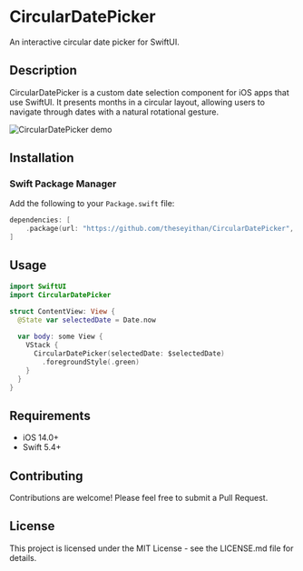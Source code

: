 # CircularDatePicker

An interactive circular date picker for SwiftUI.

## Description

CircularDatePicker is a custom date selection component for iOS apps that use SwiftUI. It presents months in a circular layout, allowing users to navigate through dates with a natural rotational gesture.

![CircularDatePicker demo](https://i.imgur.com/aCq4GVp.gif)

## Installation

### Swift Package Manager

Add the following to your `Package.swift` file:

```swift
dependencies: [
    .package(url: "https://github.com/theseyithan/CircularDatePicker", from: "1.0.0")
]
```

## Usage
```swift
import SwiftUI
import CircularDatePicker

struct ContentView: View {
  @State var selectedDate = Date.now
  
  var body: some View {
    VStack {
      CircularDatePicker(selectedDate: $selectedDate)
        .foregroundStyle(.green)
    }
  }
}
```

## Requirements
- iOS 14.0+
- Swift 5.4+

## Contributing
Contributions are welcome! Please feel free to submit a Pull Request.

## License
This project is licensed under the MIT License - see the LICENSE.md file for details.

